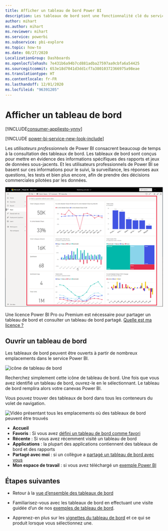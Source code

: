 ```yaml
---
title: Afficher un tableau de bord Power BI
description: Les tableaux de bord sont une fonctionnalité clé du service Power BI. Découvrez comment ouvrir et consulter un tableau de bord.
author: mihart
ms.author: mihart
ms.reviewer: mihart
ms.service: powerbi
ms.subservice: pbi-explore
ms.topic: how-to
ms.date: 08/27/2020
LocalizationGroup: Dashboards
ms.openlocfilehash: 7e431b6a94b7cd881adba27597aa9cbfa6a54425
ms.sourcegitcommit: 653e18d7041d3dd1cf7a38010372366975a98eae
ms.translationtype: HT
ms.contentlocale: fr-FR
ms.lasthandoff: 12/01/2020
ms.locfileid: "96391205"
---
```

# <a name="view-a-dashboard"></a>Afficher un tableau de bord

[!INCLUDE[consumer-appliesto-ynny](../includes/consumer-appliesto-ynny.md)]

[!INCLUDE [power-bi-service-new-look-include](../includes/power-bi-service-new-look-include.md)]

Les *utilisateurs professionnels* de Power BI consacrent beaucoup de temps à la consultation des tableaux de bord. Les tableaux de bord sont conçus pour mettre en évidence des informations spécifiques des rapports et jeux de données sous-jacents. Et les utilisateurs professionnels de Power BI se basent sur ces informations pour le suivi, la surveillance, les réponses aux questions, les tests et bien plus encore, afin de prendre des décisions commerciales pilotées par les données.

![tableau de bord](media/end-user-dashboard-open/power-bi-new-dashboard.png)


Une licence Power BI Pro ou Premium est nécessaire pour partager un tableau de bord et consulter un tableau de bord partagé. [Quelle est ma licence ?](end-user-license.md) 

## <a name="open-a-dashboard"></a>Ouvrir un tableau de bord

Les tableaux de bord peuvent être ouverts à partir de nombreux emplacements dans le service Power BI.

![icône de tableau de bord](media/end-user-dashboard-open/power-bi-dashboard-icon.png)

Recherchez simplement cette icône de tableau de bord. Une fois que vous avez identifié un tableau de bord, ouvrez-le en le sélectionnant. Le tableau de bord remplira alors votre canevas Power BI.

Vous pouvez trouver des tableaux de bord dans tous les conteneurs du volet de navigation. 

![Vidéo présentant tous les emplacements où des tableaux de bord peuvent être trouvés](media/end-user-dashboard-open/power-bi-open-dashboards.gif)

- **Accueil** 
- **Favoris** : Si vous avez [défini un tableau de bord comme favori](end-user-favorite.md)
- **Récente** : Si vous avez récemment visité un tableau de bord
- **Applications** : la plupart des applications contiennent des tableaux de bord et des rapports
- **Partagé avec moi** : si un collègue a [partagé un tableau de bord avec vous](end-user-shared-with-me.md)
- **Mon espace de travail** : si vous avez téléchargé un [exemple Power BI](../create-reports/sample-datasets.md)



## <a name="next-steps"></a>Étapes suivantes
* Retour à la [vue d’ensemble des tableaux de bord](end-user-dashboards.md)

* Familiarisez-vous avec les tableaux de bord en effectuant une visite guidée d’un de nos [exemples de tableau de bord](../create-reports/sample-tutorial-connect-to-the-samples.md).    
* Apprenez-en plus sur les [vignettes du tableau de bord](end-user-tiles.md) et ce qui se produit lorsque vous sélectionnez une.
